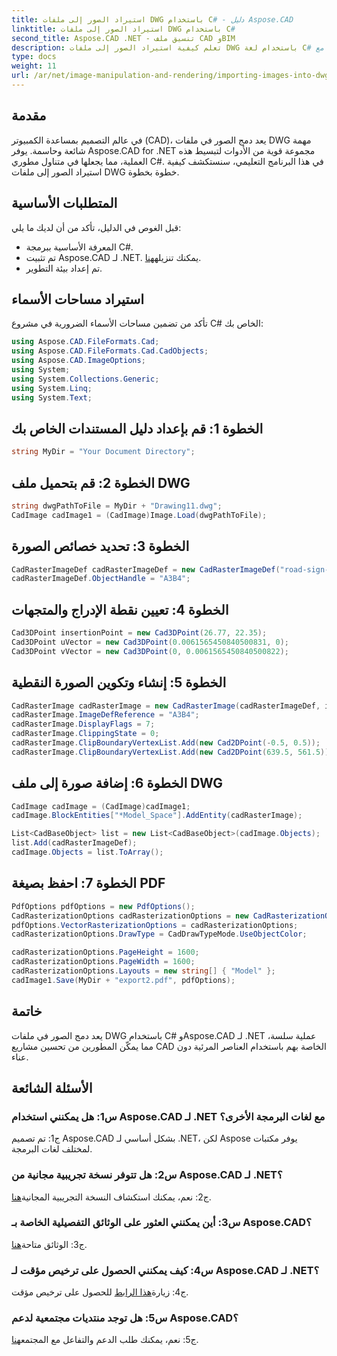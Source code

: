 ```yaml
---
title: استيراد الصور إلى ملفات DWG باستخدام C# - دليل Aspose.CAD
linktitle: استيراد الصور إلى ملفات DWG باستخدام C#
second_title: Aspose.CAD .NET - تنسيق ملف CAD وBIM
description: تعلم كيفية استيراد الصور إلى ملفات DWG باستخدام لغة C# مع Aspose.CAD لـ .NET. اتبع دليلنا خطوة بخطوة للتكامل السلس.
type: docs
weight: 11
url: /ar/net/image-manipulation-and-rendering/importing-images-into-dwg/
---
```

## مقدمة

في عالم التصميم بمساعدة الكمبيوتر (CAD)، يعد دمج الصور في ملفات DWG مهمة شائعة وحاسمة. يوفر Aspose.CAD for .NET مجموعة قوية من الأدوات لتبسيط هذه العملية، مما يجعلها في متناول مطوري C#. في هذا البرنامج التعليمي، سنستكشف كيفية استيراد الصور إلى ملفات DWG خطوة بخطوة.

## المتطلبات الأساسية

قبل الغوص في الدليل، تأكد من أن لديك ما يلي:

- المعرفة الأساسية ببرمجة C#.
-  تم تثبيت Aspose.CAD لـ .NET. يمكنك تنزيله[هنا](https://releases.aspose.com/cad/net/).
- تم إعداد بيئة التطوير.

## استيراد مساحات الأسماء

تأكد من تضمين مساحات الأسماء الضرورية في مشروع C# الخاص بك:

```csharp
using Aspose.CAD.FileFormats.Cad;
using Aspose.CAD.FileFormats.Cad.CadObjects;
using Aspose.CAD.ImageOptions;
using System;
using System.Collections.Generic;
using System.Linq;
using System.Text;
```

## الخطوة 1: قم بإعداد دليل المستندات الخاص بك

```csharp
string MyDir = "Your Document Directory";
```

## الخطوة 2: قم بتحميل ملف DWG

```csharp
string dwgPathToFile = MyDir + "Drawing11.dwg";
CadImage cadImage1 = (CadImage)Image.Load(dwgPathToFile);
```

## الخطوة 3: تحديد خصائص الصورة

```csharp
CadRasterImageDef cadRasterImageDef = new CadRasterImageDef("road-sign-custom.png", 640, 562);
cadRasterImageDef.ObjectHandle = "A3B4";
```

## الخطوة 4: تعيين نقطة الإدراج والمتجهات

```csharp
Cad3DPoint insertionPoint = new Cad3DPoint(26.77, 22.35);
Cad3DPoint uVector = new Cad3DPoint(0.0061565450840500831, 0);
Cad3DPoint vVector = new Cad3DPoint(0, 0.0061565450840500822);
```

## الخطوة 5: إنشاء وتكوين الصورة النقطية

```csharp
CadRasterImage cadRasterImage = new CadRasterImage(cadRasterImageDef, insertionPoint, uVector, vVector);
cadRasterImage.ImageDefReference = "A3B4";
cadRasterImage.DisplayFlags = 7;
cadRasterImage.ClippingState = 0;
cadRasterImage.ClipBoundaryVertexList.Add(new Cad2DPoint(-0.5, 0.5));
cadRasterImage.ClipBoundaryVertexList.Add(new Cad2DPoint(639.5, 561.5));
```

## الخطوة 6: إضافة صورة إلى ملف DWG

```csharp
CadImage cadImage = (CadImage)cadImage1;
cadImage.BlockEntities["*Model_Space"].AddEntity(cadRasterImage);

List<CadBaseObject> list = new List<CadBaseObject>(cadImage.Objects);
list.Add(cadRasterImageDef);
cadImage.Objects = list.ToArray();
```

## الخطوة 7: احفظ بصيغة PDF

```csharp
PdfOptions pdfOptions = new PdfOptions();
CadRasterizationOptions cadRasterizationOptions = new CadRasterizationOptions();
pdfOptions.VectorRasterizationOptions = cadRasterizationOptions;
cadRasterizationOptions.DrawType = CadDrawTypeMode.UseObjectColor;

cadRasterizationOptions.PageHeight = 1600;
cadRasterizationOptions.PageWidth = 1600;
cadRasterizationOptions.Layouts = new string[] { "Model" };
cadImage1.Save(MyDir + "export2.pdf", pdfOptions);
```

## خاتمة

يعد دمج الصور في ملفات DWG باستخدام C# وAspose.CAD لـ .NET عملية سلسة، مما يمكّن المطورين من تحسين مشاريع CAD الخاصة بهم باستخدام العناصر المرئية دون عناء.

## الأسئلة الشائعة

### س1: هل يمكنني استخدام Aspose.CAD لـ .NET مع لغات البرمجة الأخرى؟

ج1: تم تصميم Aspose.CAD بشكل أساسي لـ .NET، لكن Aspose يوفر مكتبات لمختلف لغات البرمجة.

### س2: هل تتوفر نسخة تجريبية مجانية من Aspose.CAD لـ .NET؟

 ج2: نعم، يمكنك استكشاف النسخة التجريبية المجانية[هنا](https://releases.aspose.com/).

### س3: أين يمكنني العثور على الوثائق التفصيلية الخاصة بـ Aspose.CAD؟

 ج3: الوثائق متاحة[هنا](https://reference.aspose.com/cad/net/).

### س4: كيف يمكنني الحصول على ترخيص مؤقت لـ Aspose.CAD لـ .NET؟

 ج4: زيارة[هذا الرابط](https://purchase.aspose.com/temporary-license/) للحصول على ترخيص مؤقت.

### س5: هل توجد منتديات مجتمعية لدعم Aspose.CAD؟

 ج5: نعم، يمكنك طلب الدعم والتفاعل مع المجتمع[هنا](https://forum.aspose.com/c/cad/19).